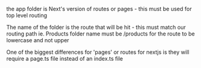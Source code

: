 the app folder is Next's version of routes or pages - this must be used for top level routing

The name of the folder is the route that will be hit - this must match our routing path
ie. Products folder name must be /products for the route to be lowercase and not upper

One of the biggest differences for 'pages' or routes for nextjs is they will require a page.ts file instead of an index.ts file

